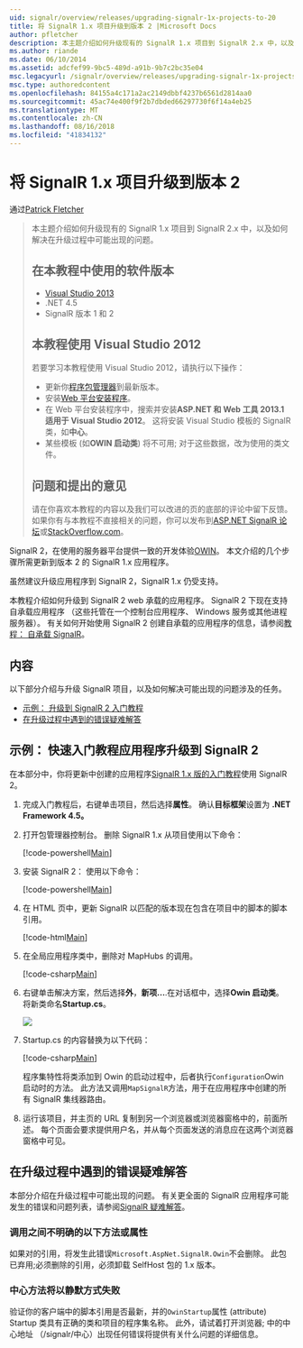 ```yaml
---
uid: signalr/overview/releases/upgrading-signalr-1x-projects-to-20
title: 将 SignalR 1.x 项目升级到版本 2 |Microsoft Docs
author: pfletcher
description: 本主题介绍如何升级现有的 SignalR 1.x 项目到 SignalR 2.x 中，以及如何解决在升级过程中可能出现的问题...
ms.author: riande
ms.date: 06/10/2014
ms.assetid: adcfef99-9bc5-489d-a91b-9b7c2bc35e04
msc.legacyurl: /signalr/overview/releases/upgrading-signalr-1x-projects-to-20
msc.type: authoredcontent
ms.openlocfilehash: 84155a4c171a2ac2149dbbf4237b6561d2814aa0
ms.sourcegitcommit: 45ac74e400f9f2b7dbded66297730f6f14a4eb25
ms.translationtype: MT
ms.contentlocale: zh-CN
ms.lasthandoff: 08/16/2018
ms.locfileid: "41834132"
---
```

<a name="upgrading-signalr-1x-projects-to-version-2"></a>将 SignalR 1.x 项目升级到版本 2
====================
通过[Patrick Fletcher](https://github.com/pfletcher)

> 本主题介绍如何升级现有的 SignalR 1.x 项目到 SignalR 2.x 中，以及如何解决在升级过程中可能出现的问题。
> 
> ## <a name="software-versions-used-in-the-tutorial"></a>在本教程中使用的软件版本
> 
> 
> - [Visual Studio 2013](https://www.microsoft.com/visualstudio/eng/2013-downloads)
> - .NET 4.5
> - SignalR 版本 1 和 2
>   
> 
> 
> ## <a name="using-visual-studio-2012-with-this-tutorial"></a>本教程使用 Visual Studio 2012
> 
> 
> 若要学习本教程使用 Visual Studio 2012，请执行以下操作：
> 
> - 更新你[程序包管理器](http://docs.nuget.org/docs/start-here/installing-nuget)到最新版本。
> - 安装[Web 平台安装程序](https://www.microsoft.com/web/downloads/platform.aspx)。
> - 在 Web 平台安装程序中，搜索并安装**ASP.NET 和 Web 工具 2013.1 适用于 Visual Studio 2012**。 这将安装 Visual Studio 模板的 SignalR 类，如**中心**。
> - 某些模板 (如**OWIN 启动类**) 将不可用; 对于这些数据，改为使用的类文件。
> 
> 
> ## <a name="questions-and-comments"></a>问题和提出的意见
> 
> 请在你喜欢本教程的内容以及我们可以改进的页的底部的评论中留下反馈。 如果你有与本教程不直接相关的问题，你可以发布到[ASP.NET SignalR 论坛](https://forums.asp.net/1254.aspx/1?ASP+NET+SignalR)或[StackOverflow.com](http://stackoverflow.com/)。


SignalR 2，在使用的服务器平台提供一致的开发体验[OWIN](http://owin.org)。 本文介绍的几个步骤所需更新到版本 2 的 SignalR 1.x 应用程序。

虽然建议升级应用程序到 SignalR 2，SignalR 1.x 仍受支持。

本教程介绍如何升级到 SignalR 2 web 承载的应用程序。 SignalR 2 下现在支持自承载应用程序 （这些托管在一个控制台应用程序、 Windows 服务或其他进程服务器）。 有关如何开始使用 SignalR 2 创建自承载的应用程序的信息，请参阅[教程： 自承载 SignalR](../deployment/tutorial-signalr-self-host.md)。

## <a name="contents"></a>内容

以下部分介绍与升级 SignalR 项目，以及如何解决可能出现的问题涉及的任务。

- [示例： 升级到 SignalR 2 入门教程](#example)
- [在升级过程中遇到的错误疑难解答](#troubleshooting)

<a id="example"></a>

## <a name="example-upgrading-the-getting-started-tutorial-application-to-signalr-2"></a>示例： 快速入门教程应用程序升级到 SignalR 2

在本部分中，你将更新中创建的应用程序[SignalR 1.x 版的入门教程](../older-versions/index.md)使用 SignalR 2。

1. 完成入门教程后，右键单击项目，然后选择**属性**。 确认**目标框架**设置为 **.NET Framework 4.5。**
2. 打开包管理器控制台。 删除 SignalR 1.x 从项目使用以下命令：

    [!code-powershell[Main](upgrading-signalr-1x-projects-to-20/samples/sample1.ps1)]
3. 安装 SignalR 2： 使用以下命令：

    [!code-powershell[Main](upgrading-signalr-1x-projects-to-20/samples/sample2.ps1)]
4. 在 HTML 页中，更新 SignalR 以匹配的版本现在包含在项目中的脚本的脚本引用。

    [!code-html[Main](upgrading-signalr-1x-projects-to-20/samples/sample3.html)]
5. 在全局应用程序类中，删除对 MapHubs 的调用。

    [!code-csharp[Main](upgrading-signalr-1x-projects-to-20/samples/sample4.cs)]
6. 右键单击解决方案，然后选择**外**，**新项...**.在对话框中，选择**Owin 启动类**。 将新类命名**Startup.cs**。

    ![](upgrading-signalr-1x-projects-to-20/_static/image1.png)
7. Startup.cs 的内容替换为以下代码：

    [!code-csharp[Main](upgrading-signalr-1x-projects-to-20/samples/sample5.cs)]

    程序集特性将类添加到 Owin 的启动过程中，后者执行`Configuration`Owin 启动时的方法。 此方法又调用`MapSignalR`方法，用于在应用程序中创建的所有 SignalR 集线器路由。
8. 运行该项目，并主页的 URL 复制到另一个浏览器或浏览器窗格中的，前面所述。 每个页面会要求提供用户名，并从每个页面发送的消息应在这两个浏览器窗格中可见。

<a id="troubleshooting"></a>

## <a name="troubleshooting-errors-encountered-during-upgrading"></a>在升级过程中遇到的错误疑难解答

本部分介绍在升级过程中可能出现的问题。 有关更全面的 SignalR 应用程序可能发生的错误和问题列表，请参阅[SignalR 疑难解答](../testing-and-debugging/troubleshooting.md)。

### <a name="the-call-is-ambiguous-between-the-following-methods-or-properties"></a>调用之间不明确的以下方法或属性

如果对的引用，将发生此错误`Microsoft.AspNet.SignalR.Owin`不会删除。 此包已弃用;必须删除的引用，必须卸载 SelfHost 包的 1.x 版本。

### <a name="hub-methods-fail-silently"></a>中心方法将以静默方式失败

验证你的客户端中的脚本引用是否最新，并的`OwinStartup`属性 (attribute) Startup 类具有正确的类和项目的程序集名称。 此外，请试着打开浏览器; 中的中心地址 （/signalr/中心）出现任何错误将提供有关什么问题的详细信息。
